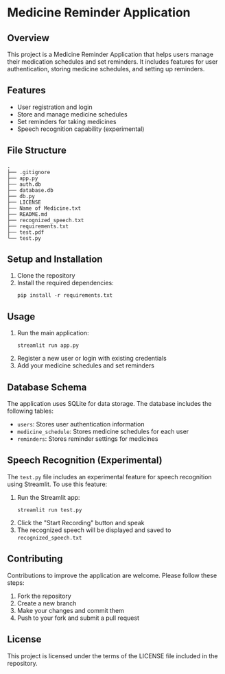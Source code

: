 # Medicine Reminder Application

## Overview
This project is a Medicine Reminder Application that helps users manage their medication schedules and set reminders. It includes features for user authentication, storing medicine schedules, and setting up reminders.

## Features
- User registration and login
- Store and manage medicine schedules
- Set reminders for taking medicines
- Speech recognition capability (experimental)

## File Structure
```
.
├── .gitignore
├── app.py
├── auth.db
├── database.db
├── db.py
├── LICENSE
├── Name of Medicine.txt
├── README.md
├── recognized_speech.txt
├── requirements.txt
├── test.pdf
└── test.py
```

## Setup and Installation
1. Clone the repository
2. Install the required dependencies:
   ```
   pip install -r requirements.txt
   ```

## Usage
1. Run the main application:
   ```
   streamlit run app.py
   ```
2. Register a new user or login with existing credentials
3. Add your medicine schedules and set reminders

## Database Schema
The application uses SQLite for data storage. The database includes the following tables:
- `users`: Stores user authentication information
- `medicine_schedule`: Stores medicine schedules for each user
- `reminders`: Stores reminder settings for medicines

## Speech Recognition (Experimental)
The `test.py` file includes an experimental feature for speech recognition using Streamlit. To use this feature:
1. Run the Streamlit app:
   ```
   streamlit run test.py
   ```
2. Click the "Start Recording" button and speak
3. The recognized speech will be displayed and saved to `recognized_speech.txt`

## Contributing
Contributions to improve the application are welcome. Please follow these steps:
1. Fork the repository
2. Create a new branch
3. Make your changes and commit them
4. Push to your fork and submit a pull request

## License
This project is licensed under the terms of the LICENSE file included in the repository.
